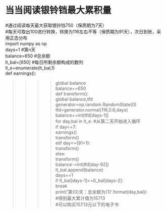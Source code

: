 # 当当阅读银铃铛最大累积量  
#通过阅读每天最大获取银铃铛750（保质期为7天）  
#每天可取出100进行转换，转换为116左右不等（保质期为91天），次日到账，采用正态分布  
import numpy as np  
days=1    #第n天  
balance=650    #总余额  
lt_bal=[650]    #每日所剩余额构成的数列  
lt_e=enumerate(lt_bal,1)  
def earnings():      
>>>>global balance  
>>>>balance+=650  
def transform():  
    global balance,tfd  
    generator=np.random.RandomState(0)  
    tfd=generator.normal(116,0.6,days)  
    balance+=int(tfd[days-1])  
for day,bal in lt_e:    #从第二天开始进入循环  
    if day<=7:  
        earnings()  
        transform()  
    elif day<=(91+1):  
        transform()  
    else:  
        transform()  
        balance-=int(tfd[day-92])  
    lt_bal.append(balance)  
    days+=1  
    if lt_bal[days-1]<=lt_bal[days-2]:  
        break  
    print('第{0}天：总余额为{1}'.format(day,bal))  
#得到最大累计值为15713  
#可以购买157.13元以下的电子书  

